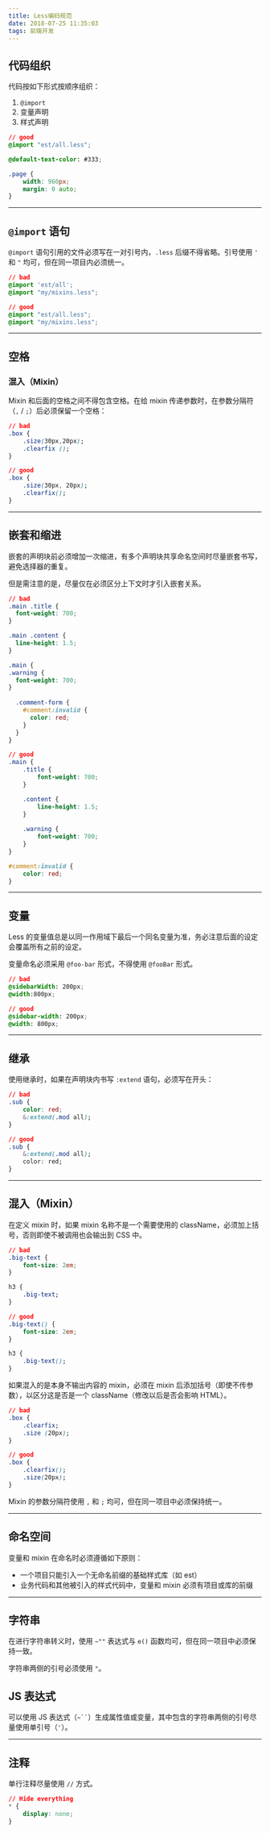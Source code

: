 ```yaml
---
title: Less编码规范
date: 2018-07-25 11:35:03
tags: 前端开发
---
```

## 代码组织

代码按如下形式按顺序组织：

1. `@import`
2. 变量声明
3. 样式声明

```css
// good
@import "est/all.less";

@default-text-color: #333;

.page {
    width: 960px;
    margin: 0 auto;
}
```

***

## `@import` 语句

`@import` 语句引用的文件必须写在一对引号内，`.less` 后缀不得省略。引号使用 `'` 和 `"` 均可，但在同一项目内必须统一。

```css
// bad
@import 'est/all';
@import "my/mixins.less";
```
```css
// good
@import "est/all.less";
@import "my/mixins.less";
```

***

## 空格

### 混入（Mixin）

Mixin 和后面的空格之间不得包含空格。在给 mixin 传递参数时，在参数分隔符（`,` / `;`）后必须保留一个空格：

```css
// bad
.box {
    .size(30px,20px);
    .clearfix ();
}
```
```css
// good
.box {
    .size(30px, 20px);
    .clearfix();
}
```

***

<!-- more -->

## 嵌套和缩进


嵌套的声明块前必须增加一次缩进，有多个声明块共享命名空间时尽量嵌套书写，避免选择器的重复。

但是需注意的是，尽量仅在必须区分上下文时才引入嵌套关系。

```css
// bad
.main .title {
  font-weight: 700;
}

.main .content {
  line-height: 1.5;
}

.main {
.warning {
  font-weight: 700;
}
    
  .comment-form {
    #comment:invalid {
      color: red;
    }
  }
}
```
```css
// good
.main {
    .title {
        font-weight: 700;
    }

    .content {
        line-height: 1.5;
    }
    
    .warning {
        font-weight: 700;
    }
}

#comment:invalid {
    color: red;
}
```

***

## 变量

Less 的变量值总是以同一作用域下最后一个同名变量为准，务必注意后面的设定会覆盖所有之前的设定。

变量命名必须采用 `@foo-bar` 形式，不得使用 `@fooBar` 形式。

```css
// bad
@sidebarWidth: 200px;
@width:800px;
```
```css
// good
@sidebar-width: 200px;
@width: 800px;
```

***

## 继承

使用继承时，如果在声明块内书写 `:extend` 语句，必须写在开头：

```css
// bad
.sub {
    color: red;
    &:extend(.mod all);
}
```
```css
// good
.sub {
    &:extend(.mod all);
    color: red;
}
```

***

## 混入（Mixin）

在定义 mixin 时，如果 mixin 名称不是一个需要使用的 className，必须加上括号，否则即使不被调用也会输出到 CSS 中。

```css
// bad
.big-text {
    font-size: 2em;
}

h3 {
    .big-text;
}
```
```css
// good
.big-text() {
    font-size: 2em;
}

h3 {
    .big-text();
}
```

如果混入的是本身不输出内容的 mixin，必须在 mixin 后添加括号（即使不传参数），以区分这是否是一个 className（修改以后是否会影响 HTML）。

```css
// bad
.box {
    .clearfix;
    .size (20px);
}
```
```css
// good
.box {
    .clearfix();
    .size(20px);
}
```

Mixin 的参数分隔符使用 `,` 和 `;` 均可，但在同一项目中必须保持统一。

***

## 命名空间

变量和 mixin 在命名时必须遵循如下原则：

* 一个项目只能引入一个无命名前缀的基础样式库（如 est）
* 业务代码和其他被引入的样式代码中，变量和 mixin 必须有项目或库的前缀

***

## 字符串

在进行字符串转义时，使用 `~""` 表达式与 `e()` 函数均可，但在同一项目中必须保持一致。

字符串两侧的引号必须使用 `"`。

## JS 表达式

可以使用 JS 表达式（<code>~\`\`</code>）生成属性值或变量，其中包含的字符串两侧的引号尽量使用单引号（`'`）。

***

## 注释

单行注释尽量使用 `//` 方式。

```css
// Hide everything
* {
    display: none;
}
```

